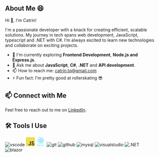 ## About Me :smile:

Hi :wave:, I'm Catrin!

I'm a passionate developer with a knack for creating efficient, scalable solutions. My journey in tech spans web development, JavaScript, typescript and .NET with C#. I’m always excited to learn new technologies and collaborate on exciting projects.

- :seedling: I'm currently exploring **Frontend Development**, **Node.js and Express.js**.
- :speech_balloon: Ask me about **JavaScript**, **C#**, **.NET** and **API development**.
- :mailbox: How to reach me: [catrin.tq@gmail.com](catrin.tq@gmail.com)
- :zap: Fun fact: I'm pretty good at rollerskating :sunglasses:
## :mailbox: Connect with Me
Feel free to reach out to me on [LinkedIn](https://www.linkedin.com/in/CatrinTQ).
## :hammer_and_wrench: Tools I Use
<p align="left">
<img src="https://cdn.jsdelivr.net/gh/devicons/devicon/icons/vscode/vscode-original.svg" alt="vscode" width="30" height="30"/>
<img src="https://raw.githubusercontent.com/devicons/devicon/master/icons/javascript/javascript-original.svg" alt="javascript" width="30" height="30" />
<img src="https://raw.githubusercontent.com/devicons/devicon/master/icons/react/react-original-wordmark.svg" alt="react" width="30" height="30" />
<img src="https://cdn.jsdelivr.net/gh/devicons/devicon/icons/git/git-original.svg" alt="git" width="30" height="30"/>
<img src="https://cdn.jsdelivr.net/gh/devicons/devicon/icons/github/github-original-wordmark.svg" alt="github" width="30" height="30"/>
<img src="https://cdn.jsdelivr.net/gh/devicons/devicon/icons/mysql/mysql-original-wordmark.svg" alt="mysql" width="30" height="30"/>
<img src="https://cdn.jsdelivr.net/gh/devicons/devicon/icons/visualstudio/visualstudio-plain.svg" alt="visualstudio" width="30" height="30"/>
<img src="https://img.shields.io/badge/.NET-512BD4?style=for-the-badge&logo=dotnet&logoColor=white" alt=".NET" width="30" height="30" />
<img src="https://img.shields.io/badge/Blazor-512BD4?style=for-the-badge&logo=blazor&logoColor=white" alt="" width="" height="" />
<img src="https://img.shields.io/badge/GitHub%20Pages-222222?style=for-the-badge&logo=GitHub%20Pages&logoColor=white" alt="blazor" width="30" height="30" />
<img src="https://img.shields.io/badge/Insomnia-5849be?style=for-the-badge&logo=Insomnia&logoColor=white" alt="" width="" height="" />
<img src="https://img.shields.io/badge/Node%20js-339933?style=for-the-badge&logo=nodedotjs&logoColor=white" alt="" width="" height="" />
<img src="" alt="" width="" height="" />

</p>
